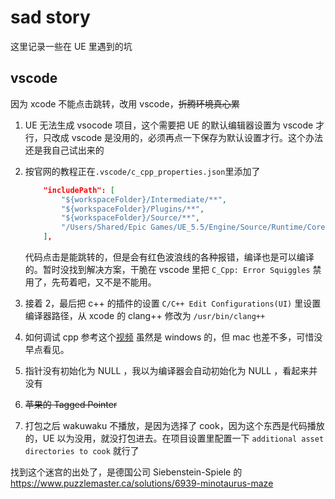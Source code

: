 # sad story

这里记录一些在 UE 里遇到的坑

## vscode

因为 xcode 不能点击跳转，改用 vscode，~~折腾环境真心累~~

1. UE 无法生成 vsocode 项目，这个需要把 UE 的默认编辑器设置为 vscode 才行，只改成 vscode 是没用的，必须再点一下保存为默认设置才行。这个办法还是我自己试出来的
2. 按官网的教程正在`.vscode/c_cpp_properties.json`里添加了

   ```json
       "includePath": [
           "${workspaceFolder}/Intermediate/**",
           "${workspaceFolder}/Plugins/**",
           "${workspaceFolder}/Source/**",
           "/Users/Shared/Epic Games/UE_5.5/Engine/Source/Runtime/Core/Public/**"
       ],
   ```

   代码点击是能跳转的，但是会有红色波浪线的各种报错，编译也是可以编译的。暂时没找到解决方案，干脆在 vscode 里把 `C_Cpp: Error Squiggles` 禁用了，先苟着吧，又不是不能用。

3. 接着 2，最后把 c++ 的插件的设置 `C/C++ Edit Configurations(UI)` 里设置编译器路径，从 xcode 的 clang++ 修改为 `/usr/bin/clang++`
4. 如何调试 cpp 参考这个[视频](https://www.youtube.com/watch?v=YsqU1-hQdQo&ab_channel=SidaLiu) 虽然是 windows 的，但 mac 也差不多，可惜没早点看见。
5. 指针没有初始化为 NULL ，我以为编译器会自动初始化为 NULL ，看起来并没有
6. ~~苹果的 Tagged Pointer~~
7. 打包之后 wakuwaku 不播放，是因为选择了 cook，因为这个东西是代码播放的，UE 以为没用，就没打包进去。在项目设置里配置一下 `additional asset directories to cook` 就行了

找到这个迷宫的出处了，是德国公司 Siebenstein-Spiele 的 https://www.puzzlemaster.ca/solutions/6939-minotaurus-maze

